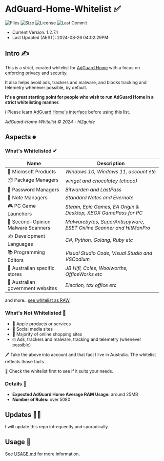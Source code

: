# AdGuard-Home-Whitelist ✅

![Files](https://img.shields.io/github/directory-file-count/hl2guide/AdGuard-Home-Whitelist?style=for-the-badge)
![Size](https://img.shields.io/github/repo-size/hl2guide/AdGuard-Home-Whitelist?style=for-the-badge)
![License](https://img.shields.io/github/license/hl2guide/AdGuard-Home-Whitelist?style=for-the-badge)
![Last Commit](https://img.shields.io/github/last-commit/hl2guide/AdGuard-Home-Whitelist?style=for-the-badge)

- Current Version: 1.2.7.1
- Last Updated (AEST): 2024-08-26 04:02:29PM

## Intro ✍

This is a strict, curated whitelist for [AdGuard Home](https://adguard.com/en/adguard-home/overview.html) with a focus on enforcing privacy and security.

It also helps avoid ads, trackers and malware, and blocks tracking and telemetry whenever possible, by default.

__It's a great starting point for people who wish to run AdGuard Home in a strict whitelisting manner.__

ℹ Please learn [AdGuard Home's interface](https://github.com/AdguardTeam/AdGuardHome/wiki) before using this list.

_AdGuard-Home-Whitelist © 2024 - hl2guide_

## Aspects ⏺

### What's Whitelisted ✔

| Name | Description |
| ----------- | ----------- |
| 🏢 Microsoft Products | _Windows 10, Windows 11, account etc_ |
| 📦 Package Managers | _winget and chocolatey (choco)_ |
| 🔐 Password Managers | _Bitwarden and LastPass_ |
| 📒 Note Managers | _Standard Notes and Evernote_ |
| 🎮 PC Game Launchers | _Steam, Epic Games, EA Origin & Desktop, XBOX GamePass for PC_ |
| 🦠 Second-Opinion Malware Scanners | _Malwarebytes, SuperAntispyware, ESET Online Scanner and HitManPro_ |
| ✍ Development Languages | _C#, Python, Golang, Ruby etc_ |
| 📚 Programming Editors | _Visual Studio Code, Visual Studio and VSCodium_ |
| 🏬 Australian specific stores | _JB Hifi, Coles, Woolworths, OfficeWorks etc_ |
| 🏦 Australian government websites | _Election, tax office etc_ |

and more.. [see whitelist as RAW](https://raw.githubusercontent.com/hl2guide/AdGuard-Home-Whitelist/main/whitelist.txt)

### What's __Not__ Whitelisted 🛑

* 🍏 Apple products or services
* 💭 Social media sites
* 🛒 Majority of online shopping sites
* 🙄 Ads, trackers and malware, tracking and telemetry (whenever possible)

🖊 Take the above into account and that fact I live in Australia. The whitelist reflects those facts.

👀 Check the whitelist first to see if it suits your needs.

### Details 🧾

* __Expected AdGuard Home Average RAM Usage:__ around 25MB
* __Number of Rules:__ over 5080

## Updates 👩‍💻

I will update this repo infrequently and sporadically.

## Usage 💚

See [USAGE.md](https://github.com/hl2guide/AdGuard-Home-Whitelist/blob/main/USAGE.md) for more information.
